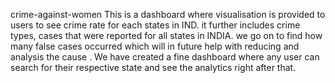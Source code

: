 crime-against-women
This is a dashboard where visualisation is provided to users to see crime rate for each states in IND.
it further includes crime types, cases that were reported for all states in INDIA.
we go on to find how many false cases occurred which will in future help with reducing and analysis the cause .
We have created a fine dashboard where any user can search for their respective state and see the analytics right after that.
